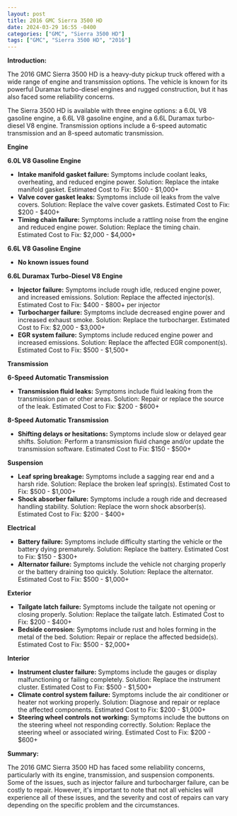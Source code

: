 ```yaml
---
layout: post
title: 2016 GMC Sierra 3500 HD
date: 2024-03-29 16:55 -0400
categories: ["GMC", "Sierra 3500 HD"]
tags: ["GMC", "Sierra 3500 HD", "2016"]
---
```

**Introduction:**

The 2016 GMC Sierra 3500 HD is a heavy-duty pickup truck offered with a wide range of engine and transmission options. The vehicle is known for its powerful Duramax turbo-diesel engines and rugged construction, but it has also faced some reliability concerns.

The Sierra 3500 HD is available with three engine options: a 6.0L V8 gasoline engine, a 6.6L V8 gasoline engine, and a 6.6L Duramax turbo-diesel V8 engine. Transmission options include a 6-speed automatic transmission and an 8-speed automatic transmission.

**Engine**

**6.0L V8 Gasoline Engine**

* **Intake manifold gasket failure:** Symptoms include coolant leaks, overheating, and reduced engine power. Solution: Replace the intake manifold gasket. Estimated Cost to Fix: $500 - $1,000+
* **Valve cover gasket leaks:** Symptoms include oil leaks from the valve covers. Solution: Replace the valve cover gaskets. Estimated Cost to Fix: $200 - $400+
* **Timing chain failure:** Symptoms include a rattling noise from the engine and reduced engine power. Solution: Replace the timing chain. Estimated Cost to Fix: $2,000 - $4,000+

**6.6L V8 Gasoline Engine**

* **No known issues found**

**6.6L Duramax Turbo-Diesel V8 Engine**

* **Injector failure:** Symptoms include rough idle, reduced engine power, and increased emissions. Solution: Replace the affected injector(s). Estimated Cost to Fix: $400 - $800+ per injector
* **Turbocharger failure:** Symptoms include decreased engine power and increased exhaust smoke. Solution: Replace the turbocharger. Estimated Cost to Fix: $2,000 - $3,000+
* **EGR system failure:** Symptoms include reduced engine power and increased emissions. Solution: Replace the affected EGR component(s). Estimated Cost to Fix: $500 - $1,500+

**Transmission**

**6-Speed Automatic Transmission**

* **Transmission fluid leaks:** Symptoms include fluid leaking from the transmission pan or other areas. Solution: Repair or replace the source of the leak. Estimated Cost to Fix: $200 - $600+

**8-Speed Automatic Transmission**

* **Shifting delays or hesitations:** Symptoms include slow or delayed gear shifts. Solution: Perform a transmission fluid change and/or update the transmission software. Estimated Cost to Fix: $150 - $500+

**Suspension**

* **Leaf spring breakage:** Symptoms include a sagging rear end and a harsh ride. Solution: Replace the broken leaf spring(s). Estimated Cost to Fix: $500 - $1,000+
* **Shock absorber failure:** Symptoms include a rough ride and decreased handling stability. Solution: Replace the worn shock absorber(s). Estimated Cost to Fix: $200 - $400+

**Electrical**

* **Battery failure:** Symptoms include difficulty starting the vehicle or the battery dying prematurely. Solution: Replace the battery. Estimated Cost to Fix: $150 - $300+
* **Alternator failure:** Symptoms include the vehicle not charging properly or the battery draining too quickly. Solution: Replace the alternator. Estimated Cost to Fix: $500 - $1,000+

**Exterior**

* **Tailgate latch failure:** Symptoms include the tailgate not opening or closing properly. Solution: Replace the tailgate latch. Estimated Cost to Fix: $200 - $400+
* **Bedside corrosion:** Symptoms include rust and holes forming in the metal of the bed. Solution: Repair or replace the affected bedside(s). Estimated Cost to Fix: $500 - $2,000+

**Interior**

* **Instrument cluster failure:** Symptoms include the gauges or display malfunctioning or failing completely. Solution: Replace the instrument cluster. Estimated Cost to Fix: $500 - $1,500+
* **Climate control system failure:** Symptoms include the air conditioner or heater not working properly. Solution: Diagnose and repair or replace the affected components. Estimated Cost to Fix: $200 - $1,000+
* **Steering wheel controls not working:** Symptoms include the buttons on the steering wheel not responding correctly. Solution: Replace the steering wheel or associated wiring. Estimated Cost to Fix: $200 - $600+

**Summary:**

The 2016 GMC Sierra 3500 HD has faced some reliability concerns, particularly with its engine, transmission, and suspension components. Some of the issues, such as injector failure and turbocharger failure, can be costly to repair. However, it's important to note that not all vehicles will experience all of these issues, and the severity and cost of repairs can vary depending on the specific problem and the circumstances.
